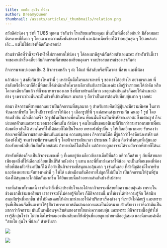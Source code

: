 ```yaml
---
title: สายใย อุ่นใจ พี่น้อง
author: DreamyQueen
thumbnail: /assets/articles/_thumbnails/relation.png
---
```


สวัสดีค่ะน้อง ๆ ว่าที่ TU85 ทุกคน ว่ากันว่า โรงเรียนเตรียมอุดม
นั้นเป็นที่เลื่องลือกันว่า มีสังคมและมิตรภาพที่ดีมาก ๆ
โดยเฉพาะความสัมพันธ์ระหว่างพี่ และน้องเนี่ยเรียกได้ว่าอบอุ่นสุด ๆ
ไปเลยล่ะค่ะ เอ๊ะ... แต่ไม่ใช่อย่างที่คิดกันหรอกน้า

ส่วนข่าวลือที่ว่านี้จะจริงหรือไม่เราอยากให้น้อง ๆ
ได้ลองมาพิสูจน์กันด้วยตัวเองนะคะ
สำหรับวันนี้เราจะขอมาเล่าเรื่องเกี่ยวกับกิจกรรมพี่สายของเตรียมอุดมฯ
จากประสบการณ์ของเรากันค่ะ

กิจกรรมจะแบ่งออกเป็น 3 กิจกรรมหลัก ๆ ค่ะ ได้แก่ พี่ลำดับหรือพี่โควตา
พี่สาย และพี่ห้อง

แล้วน้อง ๆ สงสัยกันบ้างไหมว่าพี่ ๆ เหล่านั้นคือใครและจะหาพี่ ๆ
ของเราได้อย่างไร อย่างแรกเลย
พี่ลำดับหรือโควตาก็คือพี่ที่สอบได้ลำดับหรือโควตาเดียวกันกับเรานั่นเองค่ะ
เมื่อรู้ว่าเราสอบได้ลำดับ หรือโควตาเดียวกันแล้ว พี่ก็จะมาหาเราเองเลย
ซึ่งพี่เขาเฟรนด์ลี่มาก มาคุยเล่นกันแล้วก็คอยให้คำแนะนำต่าง ๆ
เพราะช่วงนั้นจะเป็นช่วงที่เข้าเตรียมฯ มาแรก ๆ
ถือว่าเป็นการต้อนรับที่อบอุ่นมาก ๆ เลยค่ะ

ต่อมา กิจกรรมพี่สายบอกเลยว่าเป็นกิจกรรมที่สนุกมาก ๆ
สำหรับสายศิลป์ญี่ปุ่นจะมีความพิเศษ ในการจับฉลากพี่รหัส
โดยในปีเราจะมีการให้น้อง ๆ เลือกรูปที่พี่ ๆ แต่ละคนส่งมารวมกัน คนละ 1
รูป โดยห้ามซ้ำกัน เมื่อเลือกเสร็จ ถ้ารูปนั้นเป็นของพี่คนไหน
พี่คนนั้นก็จะเป็นพี่รหัสของเราค่ะ ซึ่งแต่ละรูป
ก็จะบ่งบอกตัวตนและความชอบของพี่คนนั้น ถ้าน้อง ๆ
คนไหนชื่นชอบอนิเมะก็เรียกว่าสามารถตามหาเพื่อนด้อมเดียวกันได้
ส่วนใครที่ไม่ได้ชอบก็ไม่เป็นไรเลย เพราะยังมีรูปอื่น ๆ ให้เลือกอีกมากมาย
รับรองว่าต้องเจอพี่ที่มีความชอบเหมือนกันแน่นอน ความสนุกของ กิจกรรมนี้คือ
พี่รู้แล้วว่าใครคือน้องรหัส แต่น้องยังไม่รู้ จนกว่าจะมีการเฉลยพี่ ๆ
โดยกิจกรรมกินเวลา ประมาณ 1 เดือน
ถือว่าทั้งสนุกทั้งลุ้นและต้องรับบทนักสืบกันสักตั้งเลยล่ะค่ะ
ถ้าทายผิดก็ไม่เป็นไร แต่ถ้าทายถูกอาจจะได้รางวัลจากพี่สายก็ได้นะ

สำหรับพี่ห้องก็จะเป็นกิจกรรมของพี่ ๆ
ที่เคยอยู่ห้องเดียวกับเราเมื่อปีที่แล้ว กติกาก็คล้าย ๆ กับพี่สายเลย
เพียงแต่สิ่งที่ให้เลือกเปลี่ยนเป็นซีรีส์ หนังต่าง ๆ แทน
และพี่ที่มาส่งเควสให้น้อง
จะเป็นเพื่อนของพี่ห้องหรือพี่ห้องตัวจริงมาปั่นก็ได้
ถือว่าเป็นกิจกรรมที่สนุกและลุ้นมาก ๆ เช่นกันเลย
ที่สำคัญต้องมีไหวพริบและต้องพยายามจับทางเหล่าพี่ ๆ ให้ได้
แต่เหมือนกันคือทายไม่ถูกก็ไม่เป็นไร
เป็นกิจกรรมให้รุ่นพี่รุ่นน้องได้สนุกและใกล้ชิดกันมากขึ้น
ได้ยินแบบนี้แล้วอยากเล่นกันบ้างรึเปล่าคะ

จากที่เล่ามาทั้งหมดนี้
เราคิดว่าสิ่งที่น่าประทับใจและได้จากกิจกรรมพี่สายคือความอบอุ่นค่ะ
เพราะในช่วงแรกที่เข้ามาเตรียมฯ เราอาจจะยังไม่ค่อยรู้จักใคร
ก็มีกิจกรรมนี้ มาให้เราได้ทำความรู้จัก ได้สนิทสนมกับรุ่นพี่มากขึ้น
ทำให้มีคนคอยให้คำแนะนำและให้คำปรึกษาเรื่องต่าง ๆ ที่เรายังไม่ค่อยรู้
และเพราะรุ่นพี่เป็นคนจัดขึ้นเองทำให้รู้สึกว่าบรรยากาศมันผ่อนคลายและเป็นมิตรมาก
สำหรับเรา เราคิดว่ามันเป็นมากกว่ากิจกรรม
มันเป็นเหมือนจุดเริ่มต้นของสายใยแห่งความอบอุ่น และเพราะ
มีกิจกรรมนี้อยู่ทำให้เรารู้สึกอุ่นใจว่า
ไม่ว่าเมื่อไหร่พอมองหันกลับมาก็ยังมีรุ่นพี่คอยดูแลช่วยเหลืออยู่เสมอ
และนี่แหละค่ะคือ "สายใย อุ่นใจ พี่น้อง" สำหรับเรา

![](/assets/articles/สายใย-อุ่นใจ-พี่น้อง/media/image1.png)


![](/assets/articles/สายใย-อุ่นใจ-พี่น้อง/media/image2.png)

